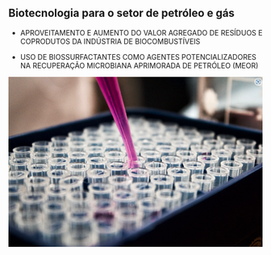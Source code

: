 ##  Biotecnologia para o setor de petróleo e gás

  

- APROVEITAMENTO E AUMENTO DO VALOR AGREGADO DE RESÍDUOS E COPRODUTOS DA INDÚSTRIA DE BIOCOMBUSTÍVEIS

- USO DE BIOSSURFACTANTES COMO AGENTES POTENCIALIZADORES NA RECUPERAÇÃO MICROBIANA APRIMORADA DE PETRÓLEO (MEOR)

![enter image description here](img/biotecnologia.png)
